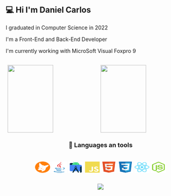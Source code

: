 ## 💻 Hi I'm Daniel Carlos 

I graduated in Computer Science in 2022

I'm a Front-End and Back-End Developer

I'm currently working with MicroSoft Visual Foxpro 9

##

<div style="display:flex; flex-direction: row; justify-content: center; align-items: center">
	<img height="180em" width="49%" src="https://github-readme-stats-one-bice.vercel.app/api?username=DanielCarlos231&show_icons=true&theme=radical&include_all_commits=true&count_private=true"/>
	<img height="180em" width="49%" src="https://github-readme-stats-one-bice.vercel.app/api/top-langs/?username=danielcarlos231&langs_count=10&layout=compact&theme=radical&role=OWNER,ORGANIZATION_MEMBER,COLLABORATOR"/>
</div>
	  
<div align="center"> 
	<h3>🧰 Languages an tools</h3>	
	<div align="center" style="display: inline_block"><br>
	  <img align="center" alt="Daniel-FoxPro" height="30" width="40" src="https://github.com/DanielCarlos231/DanielCarlos231/blob/main/Icons/FoxPro.svg">
	  <img align="center" alt="Daniel-Java" height="30" width="40" src="https://github.com/DanielCarlos231/DanielCarlos231/blob/main/Icons/java-original.svg">
	  <img align="center" alt="Daniel-androidstudio" height="30" width="40" src="https://github.com/DanielCarlos231/DanielCarlos231/blob/main/Icons/androidstudio-original.svg"> 
	  <img align="center" alt="Daniel-JavaScript" height="30" width="40" src="https://github.com/DanielCarlos231/DanielCarlos231/blob/main/Icons/javascript.svg">
	  <img align="center" alt="Daniel-HTML5" height="30" width="40" src="https://github.com/DanielCarlos231/DanielCarlos231/blob/main/Icons/html5.svg">
	  <img align="center" alt="Daniel-Css3" height="30" width="40" src="https://github.com/DanielCarlos231/DanielCarlos231/blob/main/Icons/css3-original.svg">
	  <img align="center" alt="Daniel-React-Native" height="30" width="40" src="https://github.com/DanielCarlos231/DanielCarlos231/blob/main/Icons/react-native.svg">
	  <img align="center" alt="Daniel-NodeJs" height="30" width="40" src="https://github.com/DanielCarlos231/DanielCarlos231/blob/main/Icons/nodeJs.svg">
	 </div>
</div>

<b></b>
##	
<b></b>	
<!-- Visitor Caount --> 
<!-- style 01 -->   	   
<div align="center">
  <a href="https://visitorbadge.io/status?path=DanielCarlos231"><img src="https://api.visitorbadge.io/api/visitors?path=DanielCarlos231&label=Visitors%20Count&countColor=%23263759" /></a>  
</div>
	
<!---	  
style 02 
<div align="center">
  <h2>Visitor count</h2>
  <img src="https://profile-counter.glitch.me/DanielCarlos231/count.svg" />
</div>
--->  
